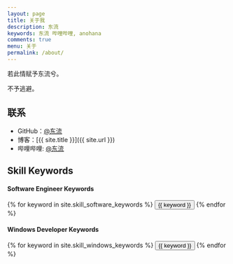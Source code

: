 ```yaml
---
layout: page
title: 关于我
description: 东流
keywords: 东流 哔哩哔哩, anohana
comments: true
menu: 关于
permalink: /about/
---
```


若此情赋予东流兮。

不予逃避。

## 联系

* GitHub：[@东流](https://github.com/zoooozz)
* 博客：[{{ site.title }}]({{ site.url }})
* 哔哩哔哩: [@东流](http://space.bilibili.com/8746433)

## Skill Keywords

#### Software Engineer Keywords
<div class="btn-inline">
    {% for keyword in site.skill_software_keywords %}
    <button class="btn btn-outline" type="button">{{ keyword }}</button>
    {% endfor %}
</div>

#### Windows Developer Keywords
<div class="btn-inline">
    {% for keyword in site.skill_windows_keywords %}
    <button class="btn btn-outline" type="button">{{ keyword }}</button>
    {% endfor %}
</div>
